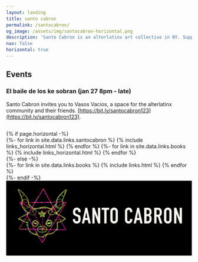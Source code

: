 ```yaml
---
layout: landing
title: santo cabron
permalink: /santocabron/
og_image: /assets/img/santocabron-horizontal.png
description: 'Santo Cabron is an alterlatinx art collective in NY. Support their brujas and warlocks create participatory experiences. #alterlatinx #horneylife #santocabron'
nav: false
horizontal: true
---
```


## Events

### El baile de los ke sobran (jan 27 8pm - late)

Santo Cabron invites you to Vasos Vacios, a space for the alterlatinx community and their friends. [https://bit.ly/santocabron123](https://bit.ly/santocabron123).

<div class="projects">
  <!-- Display categorized links -->
  <h2 class="category"></h2>
  <!-- Generate cards for each project -->
    {% if page.horizontal -%}
    <div class="container">
      <div class="row row-cols-1">
      {%- for link in site.data.links.santocabron %}
        {% include links_horizontal.html %}
      {% endfor %}
      {%- for link in site.data.links.books %}
        {% include links_horizontal.html %}
      {% endfor %}
      </div>
    </div>
    {%- else -%}
    <div class="grid">
      {%- for link in site.data.links.books %}
        {% include links.html %}
      {% endfor %}
    </div>
    {%- endif -%}
  <img src="/assets/img/santocabron-horizontal.png" alt="santo cabron" style="max-width: 100%">
</div>

